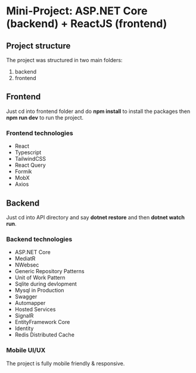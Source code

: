 # Mini-Project: ASP.NET Core (backend) + ReactJS (frontend)

## Project structure

The project was structured in two main folders: 

1. backend
2. frontend

## Frontend

Just cd into frontend folder and do **npm install** to install the packages then **npm run dev** to run the project.

### Frontend technologies

- React
- Typescript
- TailwindCSS
- React Query
- Formik
- MobX
- Axios

## Backend

Just cd into API directory and say **dotnet restore** and then **dotnet watch run**.

### Backend technologies

- ASP.NET Core
- MediatR
- NWebsec
- Generic Repository Patterns
- Unit of Work Pattern
- Sqlite during devlopment
- Mysql in Production
- Swagger
- Automapper
- Hosted Services
- SignalR
- EntityFramework Core
- Identity
- Redis Distributed Cache


### Mobile UI/UX

The project is fully mobile friendly & responsive.
